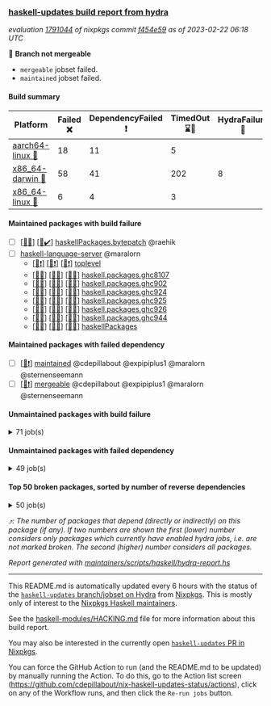 ### [haskell-updates build report from hydra](https://hydra.nixos.org/jobset/nixpkgs/haskell-updates)
*evaluation [1791044](https://hydra.nixos.org/eval/1791044) of nixpkgs commit [f454e59](https://github.com/NixOS/nixpkgs/commits/f454e596de30606a3edd225c2cc5e667f4932d4d) as of 2023-02-22 06:18 UTC*

:red_circle: **Branch not mergeable**
  * `mergeable` jobset failed.
  * `maintained` jobset failed.

#### Build summary

 | Platform | Failed :x: | DependencyFailed :heavy_exclamation_mark: | TimedOut :hourglass::no_entry_sign: | HydraFailure :construction: | Success :heavy_check_mark: | 
 | --- | --- | --- | --- | --- | --- | 
 | [aarch64-linux :iphone:](https://hydra.nixos.org/eval/1791044?filter=.aarch64-linux) | 18 | 11 | 5 |  | 6441 | 
 | [x86_64-darwin :apple:](https://hydra.nixos.org/eval/1791044?filter=.x86_64-darwin) | 58 | 41 | 202 | 8 | 6112 | 
 | [x86_64-linux :penguin:](https://hydra.nixos.org/eval/1791044?filter=.x86_64-linux) | 6 | 4 | 3 |  | 6500 | 
#### Maintained packages with build failure
- [ ] [[:apple::x:]](https://hydra.nixos.org/build/209954454) [[:penguin::heavy_check_mark:]](https://hydra.nixos.org/build/209952263) [haskellPackages.bytepatch](https://hydra.nixos.org/eval/1791044?filter=haskellPackages.bytepatch) @raehik
- [ ] [haskell-language-server](https://hydra.nixos.org/eval/1791044?filter=haskell-language-server) @maralorn
  - [[:iphone::heavy_exclamation_mark:]](https://hydra.nixos.org/build/209951145) [[:apple::heavy_exclamation_mark:]](https://hydra.nixos.org/build/209955593) [[:penguin::heavy_exclamation_mark:]](https://hydra.nixos.org/build/209952945) [toplevel](https://hydra.nixos.org/eval/1791044?filter=haskell-language-server)
  - [[:iphone::x:]](https://hydra.nixos.org/build/209952603) [[:apple::x:]](https://hydra.nixos.org/build/209956152) [[:penguin::x:]](https://hydra.nixos.org/build/209954206) [haskell.packages.ghc8107](https://hydra.nixos.org/eval/1791044?filter=haskell.packages.ghc8107.haskell-language-server)
  - [[:iphone::x:]](https://hydra.nixos.org/build/209953105) [[:apple::x:]](https://hydra.nixos.org/build/209951479) [[:penguin::x:]](https://hydra.nixos.org/build/209955437) [haskell.packages.ghc902](https://hydra.nixos.org/eval/1791044?filter=haskell.packages.ghc902.haskell-language-server)
  - [[:iphone::x:]](https://hydra.nixos.org/build/209953048) [[:apple::x:]](https://hydra.nixos.org/build/209954298) [[:penguin::x:]](https://hydra.nixos.org/build/209954137) [haskell.packages.ghc924](https://hydra.nixos.org/eval/1791044?filter=haskell.packages.ghc924.haskell-language-server)
  - [[:iphone::x:]](https://hydra.nixos.org/build/209954243) [[:apple::x:]](https://hydra.nixos.org/build/209955189) [[:penguin::x:]](https://hydra.nixos.org/build/209954491) [haskell.packages.ghc925](https://hydra.nixos.org/eval/1791044?filter=haskell.packages.ghc925.haskell-language-server)
  - [[:iphone::x:]](https://hydra.nixos.org/build/209953602) [[:apple::x:]](https://hydra.nixos.org/build/209954858) [[:penguin::x:]](https://hydra.nixos.org/build/209951540) [haskell.packages.ghc926](https://hydra.nixos.org/eval/1791044?filter=haskell.packages.ghc926.haskell-language-server)
  - [[:iphone::x:]](https://hydra.nixos.org/build/209956106) [[:apple::x:]](https://hydra.nixos.org/build/209953268) [[:penguin::x:]](https://hydra.nixos.org/build/209956259) [haskell.packages.ghc944](https://hydra.nixos.org/eval/1791044?filter=haskell.packages.ghc944.haskell-language-server)
  - [[:iphone::x:]](https://hydra.nixos.org/build/209951643) [[:apple::x:]](https://hydra.nixos.org/build/209950937) [[:penguin::x:]](https://hydra.nixos.org/build/209951330) [haskellPackages](https://hydra.nixos.org/eval/1791044?filter=haskellPackages.haskell-language-server)
#### Maintained packages with failed dependency
- [ ] [[:penguin::heavy_exclamation_mark:]](https://hydra.nixos.org/build/210069386) [maintained](https://hydra.nixos.org/eval/1791044?filter=maintained) @cdepillabout @expipiplus1 @maralorn @sternenseemann
- [ ] [[:penguin::heavy_exclamation_mark:]](https://hydra.nixos.org/build/210123546) [mergeable](https://hydra.nixos.org/eval/1791044?filter=mergeable) @cdepillabout @expipiplus1 @maralorn @sternenseemann
#### Unmaintained packages with build failure
<details><summary>71 job(s) </summary>

- [ ] [[:iphone::x:]](https://hydra.nixos.org/build/209046846) [[:apple::hourglass::no_entry_sign:]](https://hydra.nixos.org/build/209041478) [[:penguin::heavy_check_mark:]](https://hydra.nixos.org/build/209044185) [haskellPackages.quic](https://hydra.nixos.org/eval/1791044?filter=haskellPackages.quic)  :arrow_heading_up: 2 | 2
- [ ] [[:iphone::x:]](https://hydra.nixos.org/build/209359120) [[:apple::heavy_check_mark:]](https://hydra.nixos.org/build/209358625) [[:penguin::heavy_check_mark:]](https://hydra.nixos.org/build/209363657) [haskellPackages.Crypto](https://hydra.nixos.org/eval/1791044?filter=haskellPackages.Crypto)  :arrow_heading_up: 1 | 22
- [ ] [[:iphone::heavy_check_mark:]](https://hydra.nixos.org/build/209951693) [[:apple::x:]](https://hydra.nixos.org/build/209950966) [[:penguin::heavy_check_mark:]](https://hydra.nixos.org/build/209954744) [haskellPackages.thyme](https://hydra.nixos.org/eval/1791044?filter=haskellPackages.thyme)  :arrow_heading_up: 1 | 15
- [ ] [[:iphone::x:]](https://hydra.nixos.org/build/209952679) [[:apple::heavy_check_mark:]](https://hydra.nixos.org/build/209950687) [[:penguin::heavy_check_mark:]](https://hydra.nixos.org/build/209955960) [haskellPackages.hw-simd](https://hydra.nixos.org/eval/1791044?filter=haskellPackages.hw-simd)  :arrow_heading_up: 1 | 8
- [ ] [[:iphone::heavy_check_mark:]](https://hydra.nixos.org/build/210123548) [[:apple::x:]](https://hydra.nixos.org/build/210123554) [[:penguin::heavy_check_mark:]](https://hydra.nixos.org/build/210123551) [haskellPackages.inline-r](https://hydra.nixos.org/eval/1791044?filter=haskellPackages.inline-r)  :arrow_heading_up: 1 | 4
- [ ] [[:iphone::heavy_check_mark:]](https://hydra.nixos.org/build/209363891) [[:apple::x:]](https://hydra.nixos.org/build/209365573) [[:penguin::x:]](https://hydra.nixos.org/build/209356952) [haskellPackages.type-natural](https://hydra.nixos.org/eval/1791044?filter=haskellPackages.type-natural)  :arrow_heading_up: 1 | 4
- [ ] [[:iphone::x:]](https://hydra.nixos.org/build/209030274) [[:apple::heavy_check_mark:]](https://hydra.nixos.org/build/209046863) [[:penguin::heavy_check_mark:]](https://hydra.nixos.org/build/209042297) [haskellPackages.long-double](https://hydra.nixos.org/eval/1791044?filter=haskellPackages.long-double)  :arrow_heading_up: 1 | 2
- [ ] [[:iphone::heavy_check_mark:]](https://hydra.nixos.org/build/209955323) [[:apple::x:]](https://hydra.nixos.org/build/209951739) [[:penguin::heavy_check_mark:]](https://hydra.nixos.org/build/209954687) [haskellPackages.posix-socket](https://hydra.nixos.org/eval/1791044?filter=haskellPackages.posix-socket)  :arrow_heading_up: 1 | 2
- [ ] [[:iphone::heavy_check_mark:]](https://hydra.nixos.org/build/209952733) [[:apple::x:]](https://hydra.nixos.org/build/209952720) [[:penguin::heavy_check_mark:]](https://hydra.nixos.org/build/209954257) [haskellPackages.gi-gdkx11](https://hydra.nixos.org/eval/1791044?filter=haskellPackages.gi-gdkx11)  :arrow_heading_up: 1 | 1
- [ ] [[:iphone::x:]](https://hydra.nixos.org/build/209361817) [[:apple::heavy_check_mark:]](https://hydra.nixos.org/build/209361181) [[:penguin::heavy_check_mark:]](https://hydra.nixos.org/build/209357504) [haskellPackages.mighty-metropolis](https://hydra.nixos.org/eval/1791044?filter=haskellPackages.mighty-metropolis)  :arrow_heading_up: 1 | 1
- [ ] [[:iphone::x:]](https://hydra.nixos.org/build/209365365) [[:apple::heavy_check_mark:]](https://hydra.nixos.org/build/209360455) [[:penguin::heavy_check_mark:]](https://hydra.nixos.org/build/209361668) [haskellPackages.nlopt-haskell](https://hydra.nixos.org/eval/1791044?filter=haskellPackages.nlopt-haskell)  :arrow_heading_up: 1 | 1
- [ ] [[:iphone::heavy_check_mark:]](https://hydra.nixos.org/build/209032682) [[:apple::x:]](https://hydra.nixos.org/build/209030396) [[:penguin::heavy_check_mark:]](https://hydra.nixos.org/build/209038242) [haskellPackages.openal-ffi](https://hydra.nixos.org/eval/1791044?filter=haskellPackages.openal-ffi)  :arrow_heading_up: 1 | 1
- [ ] [[:iphone::x:]](https://hydra.nixos.org/build/209360413) [[:apple::x:]](https://hydra.nixos.org/build/209365700) [[:penguin::heavy_check_mark:]](https://hydra.nixos.org/build/209365479) [haskellPackages.swisstable](https://hydra.nixos.org/eval/1791044?filter=haskellPackages.swisstable)  :arrow_heading_up: 1 | 1
- [ ] [[:iphone::x:]](https://hydra.nixos.org/build/209951883) [[:apple::x:]](https://hydra.nixos.org/build/209951257) [[:penguin::x:]](https://hydra.nixos.org/build/209954193) [haskellPackages.exon](https://hydra.nixos.org/eval/1791044?filter=haskellPackages.exon)  :arrow_heading_up: 0 | 13
- [ ] [[:iphone::x:]](https://hydra.nixos.org/build/209028488) [[:apple::heavy_check_mark:]](https://hydra.nixos.org/build/209042332) [[:penguin::heavy_check_mark:]](https://hydra.nixos.org/build/209045209) [haskellPackages.freetype2](https://hydra.nixos.org/eval/1791044?filter=haskellPackages.freetype2)  :arrow_heading_up: 0 | 9
- [ ] [[:iphone::heavy_check_mark:]](https://hydra.nixos.org/build/209358988) [[:apple::x:]](https://hydra.nixos.org/build/209364075) [[:penguin::heavy_check_mark:]](https://hydra.nixos.org/build/209359189) [haskellPackages.pipes-zlib](https://hydra.nixos.org/eval/1791044?filter=haskellPackages.pipes-zlib)  :arrow_heading_up: 0 | 5
- [ ] [[:iphone::x:]](https://hydra.nixos.org/build/209038946) [[:apple::heavy_check_mark:]](https://hydra.nixos.org/build/209045110) [[:penguin::heavy_check_mark:]](https://hydra.nixos.org/build/209044767) [haskellPackages.picosat](https://hydra.nixos.org/eval/1791044?filter=haskellPackages.picosat)  :arrow_heading_up: 0 | 3
- [ ] [[:iphone::heavy_check_mark:]](https://hydra.nixos.org/build/209951750) [[:apple::x:]](https://hydra.nixos.org/build/209954278) [[:penguin::x:]](https://hydra.nixos.org/build/209953544) [haskellPackages.json-rpc](https://hydra.nixos.org/eval/1791044?filter=haskellPackages.json-rpc)  :arrow_heading_up: 0 | 2
- [ ] [[:iphone::heavy_check_mark:]](https://hydra.nixos.org/build/209954276) [[:apple::x:]](https://hydra.nixos.org/build/209954959) [[:penguin::heavy_check_mark:]](https://hydra.nixos.org/build/209954330) [haskellPackages.h-raylib](https://hydra.nixos.org/eval/1791044?filter=haskellPackages.h-raylib)  :arrow_heading_up: 0 | 1
- [ ] [[:iphone::heavy_check_mark:]](https://hydra.nixos.org/build/209039781) [[:apple::x:]](https://hydra.nixos.org/build/209034105) [[:penguin::heavy_check_mark:]](https://hydra.nixos.org/build/209032999) [haskellPackages.hamid](https://hydra.nixos.org/eval/1791044?filter=haskellPackages.hamid)  :arrow_heading_up: 0 | 1
- [ ] [[:iphone::heavy_check_mark:]](https://hydra.nixos.org/build/209365688) [[:apple::x:]](https://hydra.nixos.org/build/209361430) [[:penguin::heavy_check_mark:]](https://hydra.nixos.org/build/209364325) [haskellPackages.hmatrix-morpheus](https://hydra.nixos.org/eval/1791044?filter=haskellPackages.hmatrix-morpheus)  :arrow_heading_up: 0 | 1
- [ ] [[:iphone::heavy_check_mark:]](https://hydra.nixos.org/build/209032040) [[:apple::x:]](https://hydra.nixos.org/build/209046460) [[:penguin::heavy_check_mark:]](https://hydra.nixos.org/build/209044834) [haskellPackages.huckleberry](https://hydra.nixos.org/eval/1791044?filter=haskellPackages.huckleberry)  :arrow_heading_up: 0 | 1
- [ ] [[:iphone::heavy_check_mark:]](https://hydra.nixos.org/build/209041265) [[:apple::x:]](https://hydra.nixos.org/build/209041884) [[:penguin::heavy_check_mark:]](https://hydra.nixos.org/build/209033734) [haskellPackages.select](https://hydra.nixos.org/eval/1791044?filter=haskellPackages.select)  :arrow_heading_up: 0 | 1
- [ ] [[:iphone::heavy_check_mark:]](https://hydra.nixos.org/build/209357611) [[:apple::x:]](https://hydra.nixos.org/build/209362341) [[:penguin::heavy_check_mark:]](https://hydra.nixos.org/build/209361543) [haskellPackages.simple-vec3](https://hydra.nixos.org/eval/1791044?filter=haskellPackages.simple-vec3)  :arrow_heading_up: 0 | 1
- [ ] [[:iphone::heavy_check_mark:]](https://hydra.nixos.org/build/209027522) [[:apple::x:]](https://hydra.nixos.org/build/209037369) [[:penguin::heavy_check_mark:]](https://hydra.nixos.org/build/209030513) [haskellPackages.sysinfo](https://hydra.nixos.org/eval/1791044?filter=haskellPackages.sysinfo)  :arrow_heading_up: 0 | 1
- [ ] [[:iphone::heavy_check_mark:]](https://hydra.nixos.org/build/209361094) [[:apple::x:]](https://hydra.nixos.org/build/209356895) [[:penguin::heavy_check_mark:]](https://hydra.nixos.org/build/209363027) [haskellPackages.FractalArt](https://hydra.nixos.org/eval/1791044?filter=haskellPackages.FractalArt) 
- [ ] [[:iphone::x:]](https://hydra.nixos.org/build/209043561) [[:apple::heavy_check_mark:]](https://hydra.nixos.org/build/209033872) [[:penguin::heavy_check_mark:]](https://hydra.nixos.org/build/209030802) [haskellPackages.HsASA](https://hydra.nixos.org/eval/1791044?filter=haskellPackages.HsASA) 
- [ ] [[:iphone::heavy_check_mark:]](https://hydra.nixos.org/build/209041993) [[:apple::x:]](https://hydra.nixos.org/build/209036878) [[:penguin::heavy_check_mark:]](https://hydra.nixos.org/build/209034497) [haskellPackages.al](https://hydra.nixos.org/eval/1791044?filter=haskellPackages.al) 
- [ ] [[:iphone::heavy_check_mark:]](https://hydra.nixos.org/build/209040210) [[:apple::x:]](https://hydra.nixos.org/build/209029029) [[:penguin::heavy_check_mark:]](https://hydra.nixos.org/build/209041755) [haskellPackages.env-extra](https://hydra.nixos.org/eval/1791044?filter=haskellPackages.env-extra) 
- [ ] [[:iphone::heavy_check_mark:]](https://hydra.nixos.org/build/209359608) [[:apple::x:]](https://hydra.nixos.org/build/209358395) [[:penguin::heavy_check_mark:]](https://hydra.nixos.org/build/209362123) [haskellPackages.epub-tools](https://hydra.nixos.org/eval/1791044?filter=haskellPackages.epub-tools) 
- [ ] [[:iphone::heavy_check_mark:]](https://hydra.nixos.org/build/209039125) [[:apple::x:]](https://hydra.nixos.org/build/209035742) [[:penguin::heavy_check_mark:]](https://hydra.nixos.org/build/209043684) [haskellPackages.float128](https://hydra.nixos.org/eval/1791044?filter=haskellPackages.float128) 
- [ ] [[:iphone::heavy_check_mark:]](https://hydra.nixos.org/build/209041192) [[:apple::x:]](https://hydra.nixos.org/build/209035354) [[:penguin::heavy_check_mark:]](https://hydra.nixos.org/build/209035065) [haskellPackages.fudgets](https://hydra.nixos.org/eval/1791044?filter=haskellPackages.fudgets) 
- [ ] [[:iphone::heavy_check_mark:]](https://hydra.nixos.org/build/209955933) [[:apple::x:]](https://hydra.nixos.org/build/209956273) [[:penguin::heavy_check_mark:]](https://hydra.nixos.org/build/209953684) [haskellPackages.gerrit](https://hydra.nixos.org/eval/1791044?filter=haskellPackages.gerrit) 
- [ ] [[:apple::x:]](https://hydra.nixos.org/build/209951044) [haskellPackages.gi-gtkosxapplication](https://hydra.nixos.org/eval/1791044?filter=haskellPackages.gi-gtkosxapplication) 
- [ ] [[:apple::x:]](https://hydra.nixos.org/build/209359436) [haskellPackages.gtk-mac-integration](https://hydra.nixos.org/eval/1791044?filter=haskellPackages.gtk-mac-integration) 
- [ ] [[:iphone::heavy_check_mark:]](https://hydra.nixos.org/build/209360800) [[:apple::x:]](https://hydra.nixos.org/build/209358885) [[:penguin::heavy_check_mark:]](https://hydra.nixos.org/build/209365569) [haskellPackages.gtk-traymanager](https://hydra.nixos.org/eval/1791044?filter=haskellPackages.gtk-traymanager) 
- [ ] [[:apple::x:]](https://hydra.nixos.org/build/209358837) [haskellPackages.gtk3-mac-integration](https://hydra.nixos.org/eval/1791044?filter=haskellPackages.gtk3-mac-integration) 
- [ ] [[:iphone::heavy_check_mark:]](https://hydra.nixos.org/build/209366024) [[:apple::x:]](https://hydra.nixos.org/build/209363206) [[:penguin::heavy_check_mark:]](https://hydra.nixos.org/build/209364262) [haskellPackages.highlight](https://hydra.nixos.org/eval/1791044?filter=haskellPackages.highlight) 
- [ ] [[:iphone::heavy_check_mark:]](https://hydra.nixos.org/build/209955843) [[:apple::x:]](https://hydra.nixos.org/build/209954473) [[:penguin::heavy_check_mark:]](https://hydra.nixos.org/build/209952432) [haskellPackages.hinotify-conduit](https://hydra.nixos.org/eval/1791044?filter=haskellPackages.hinotify-conduit) 
- [ ] [[:iphone::heavy_check_mark:]](https://hydra.nixos.org/build/209033371) [[:apple::x:]](https://hydra.nixos.org/build/209040201) [[:penguin::heavy_check_mark:]](https://hydra.nixos.org/build/209028682) [haskellPackages.hsshellscript](https://hydra.nixos.org/eval/1791044?filter=haskellPackages.hsshellscript) 
- [ ] [[:iphone::heavy_check_mark:]](https://hydra.nixos.org/build/209028049) [[:apple::x:]](https://hydra.nixos.org/build/209037503) [[:penguin::heavy_check_mark:]](https://hydra.nixos.org/build/209033339) [haskellPackages.hssourceinfo](https://hydra.nixos.org/eval/1791044?filter=haskellPackages.hssourceinfo) 
- [ ] [[:iphone::heavy_check_mark:]](https://hydra.nixos.org/build/209028726) [[:apple::x:]](https://hydra.nixos.org/build/209036581) [[:penguin::heavy_check_mark:]](https://hydra.nixos.org/build/209032595) [haskellPackages.hunspell-hs](https://hydra.nixos.org/eval/1791044?filter=haskellPackages.hunspell-hs) 
- [ ] [[:apple::x:]](https://hydra.nixos.org/build/209363816) [[:penguin::heavy_check_mark:]](https://hydra.nixos.org/build/209359344) [haskellPackages.inline-asm](https://hydra.nixos.org/eval/1791044?filter=haskellPackages.inline-asm) 
- [ ] [[:iphone::heavy_check_mark:]](https://hydra.nixos.org/build/209043120) [[:apple::x:]](https://hydra.nixos.org/build/209037299) [[:penguin::heavy_check_mark:]](https://hydra.nixos.org/build/209040383) [haskellPackages.interprocess](https://hydra.nixos.org/eval/1791044?filter=haskellPackages.interprocess) 
- [ ] [[:iphone::heavy_check_mark:]](https://hydra.nixos.org/build/209364441) [[:apple::x:]](https://hydra.nixos.org/build/209361167) [[:penguin::heavy_check_mark:]](https://hydra.nixos.org/build/209365587) [haskellPackages.intricacy](https://hydra.nixos.org/eval/1791044?filter=haskellPackages.intricacy) 
- [ ] [[:iphone::heavy_check_mark:]](https://hydra.nixos.org/build/209043196) [[:apple::x:]](https://hydra.nixos.org/build/209037848) [[:penguin::heavy_check_mark:]](https://hydra.nixos.org/build/209047112) [haskellPackages.ipcvar](https://hydra.nixos.org/eval/1791044?filter=haskellPackages.ipcvar) 
- [ ] [[:apple::x:]](https://hydra.nixos.org/build/209043496) [haskellPackages.kqueue](https://hydra.nixos.org/eval/1791044?filter=haskellPackages.kqueue) 
- [ ] [[:iphone::heavy_check_mark:]](https://hydra.nixos.org/build/209034923) [[:apple::x:]](https://hydra.nixos.org/build/209028600) [[:penguin::heavy_check_mark:]](https://hydra.nixos.org/build/209029340) [haskellPackages.linux-framebuffer](https://hydra.nixos.org/eval/1791044?filter=haskellPackages.linux-framebuffer) 
- [ ] [[:iphone::heavy_check_mark:]](https://hydra.nixos.org/build/209954867) [[:apple::heavy_check_mark:]](https://hydra.nixos.org/build/209954223) [[:penguin::x:]](https://hydra.nixos.org/build/209953415) [haskellPackages.ltext](https://hydra.nixos.org/eval/1791044?filter=haskellPackages.ltext) 
- [ ] [[:iphone::heavy_check_mark:]](https://hydra.nixos.org/build/209953078) [[:apple::x:]](https://hydra.nixos.org/build/209953163) [[:penguin::heavy_check_mark:]](https://hydra.nixos.org/build/209955370) [haskellPackages.mediawiki2latex](https://hydra.nixos.org/eval/1791044?filter=haskellPackages.mediawiki2latex) 
- [ ] [[:iphone::heavy_check_mark:]](https://hydra.nixos.org/build/209032281) [[:apple::x:]](https://hydra.nixos.org/build/209035640) [[:penguin::heavy_check_mark:]](https://hydra.nixos.org/build/209046301) [haskellPackages.memfd](https://hydra.nixos.org/eval/1791044?filter=haskellPackages.memfd) 
- [ ] [[:iphone::heavy_check_mark:]](https://hydra.nixos.org/build/209952642) [[:apple::x:]](https://hydra.nixos.org/build/209950611) [[:penguin::heavy_check_mark:]](https://hydra.nixos.org/build/209951323) [haskellPackages.persistent-pagination](https://hydra.nixos.org/eval/1791044?filter=haskellPackages.persistent-pagination) 
- [ ] [[:iphone::heavy_check_mark:]](https://hydra.nixos.org/build/209356982) [[:apple::x:]](https://hydra.nixos.org/build/209360083) [[:penguin::heavy_check_mark:]](https://hydra.nixos.org/build/209359452) [haskellPackages.phatsort](https://hydra.nixos.org/eval/1791044?filter=haskellPackages.phatsort) 
- [ ] [[:iphone::heavy_check_mark:]](https://hydra.nixos.org/build/209952472) [[:apple::x:]](https://hydra.nixos.org/build/209952784) [[:penguin::heavy_check_mark:]](https://hydra.nixos.org/build/209956072) [haskellPackages.ping-wrapper](https://hydra.nixos.org/eval/1791044?filter=haskellPackages.ping-wrapper) 
- [ ] [[:iphone::heavy_check_mark:]](https://hydra.nixos.org/build/209034271) [[:apple::x:]](https://hydra.nixos.org/build/209032285) [[:penguin::heavy_check_mark:]](https://hydra.nixos.org/build/209029256) [haskellPackages.posix-timer](https://hydra.nixos.org/eval/1791044?filter=haskellPackages.posix-timer) 
- [ ] [[:iphone::heavy_check_mark:]](https://hydra.nixos.org/build/209956355) [[:apple::x:]](https://hydra.nixos.org/build/209955212) [[:penguin::heavy_check_mark:]](https://hydra.nixos.org/build/209954562) [haskellPackages.powerqueue-distributed](https://hydra.nixos.org/eval/1791044?filter=haskellPackages.powerqueue-distributed) 
- [ ] [[:iphone::heavy_check_mark:]](https://hydra.nixos.org/build/209031661) [[:apple::x:]](https://hydra.nixos.org/build/209042470) [[:penguin::heavy_check_mark:]](https://hydra.nixos.org/build/209043555) [haskellPackages.procex](https://hydra.nixos.org/eval/1791044?filter=haskellPackages.procex) 
- [ ] [[:iphone::heavy_check_mark:]](https://hydra.nixos.org/build/209046125) [[:apple::x:]](https://hydra.nixos.org/build/209044053) [[:penguin::heavy_check_mark:]](https://hydra.nixos.org/build/209039122) [haskellPackages.pthread](https://hydra.nixos.org/eval/1791044?filter=haskellPackages.pthread) 
- [ ] [[:iphone::x:]](https://hydra.nixos.org/build/209950893) [[:apple::x:]](https://hydra.nixos.org/build/209953338) [[:penguin::x:]](https://hydra.nixos.org/build/209953465) [haskellPackages.quickcheck-lockstep](https://hydra.nixos.org/eval/1791044?filter=haskellPackages.quickcheck-lockstep) 
- [ ] [[:iphone::heavy_check_mark:]](https://hydra.nixos.org/build/209952504) [[:apple::x:]](https://hydra.nixos.org/build/209955385) [[:penguin::heavy_check_mark:]](https://hydra.nixos.org/build/209954901) [haskellPackages.sandwich-webdriver](https://hydra.nixos.org/eval/1791044?filter=haskellPackages.sandwich-webdriver) 
- [ ] [[:iphone::hourglass::no_entry_sign:]](https://hydra.nixos.org/build/209953133) [[:apple::x:]](https://hydra.nixos.org/build/209953444) [[:penguin::hourglass::no_entry_sign:]](https://hydra.nixos.org/build/209952457) [haskellPackages.servant-serialization](https://hydra.nixos.org/eval/1791044?filter=haskellPackages.servant-serialization) 
- [ ] [[:iphone::heavy_check_mark:]](https://hydra.nixos.org/build/209036053) [[:apple::x:]](https://hydra.nixos.org/build/209032373) [[:penguin::heavy_check_mark:]](https://hydra.nixos.org/build/209030175) [haskellPackages.shared-memory](https://hydra.nixos.org/eval/1791044?filter=haskellPackages.shared-memory) 
- [ ] [[:iphone::x:]](https://hydra.nixos.org/build/209953155) [[:apple::heavy_check_mark:]](https://hydra.nixos.org/build/209956309) [[:penguin::hourglass::no_entry_sign:]](https://hydra.nixos.org/build/209951847) [haskellPackages.significant-figures](https://hydra.nixos.org/eval/1791044?filter=haskellPackages.significant-figures) 
- [ ] [[:iphone::heavy_check_mark:]](https://hydra.nixos.org/build/209365452) [[:apple::x:]](https://hydra.nixos.org/build/209358547) [[:penguin::heavy_check_mark:]](https://hydra.nixos.org/build/209361267) [haskellPackages.tailfile-hinotify](https://hydra.nixos.org/eval/1791044?filter=haskellPackages.tailfile-hinotify) 
- [ ] [[:iphone::x:]](https://hydra.nixos.org/build/209038814) [[:penguin::heavy_check_mark:]](https://hydra.nixos.org/build/209041712) [haskellPackages.tasty-papi](https://hydra.nixos.org/eval/1791044?filter=haskellPackages.tasty-papi) 
- [ ] [[:iphone::x:]](https://hydra.nixos.org/build/209955992) [[:apple::heavy_check_mark:]](https://hydra.nixos.org/build/209955150) [[:penguin::heavy_check_mark:]](https://hydra.nixos.org/build/209955839) [haskellPackages.the-snip](https://hydra.nixos.org/eval/1791044?filter=haskellPackages.the-snip) 
- [ ] [[:iphone::x:]](https://hydra.nixos.org/build/209045887) [[:apple::heavy_check_mark:]](https://hydra.nixos.org/build/209040991) [[:penguin::heavy_check_mark:]](https://hydra.nixos.org/build/209032337) [haskellPackages.wiringPi](https://hydra.nixos.org/eval/1791044?filter=haskellPackages.wiringPi) 
- [ ] [[:iphone::x:]](https://hydra.nixos.org/build/209360576) [[:apple::heavy_check_mark:]](https://hydra.nixos.org/build/209360888) [[:penguin::heavy_check_mark:]](https://hydra.nixos.org/build/209361815) [haskellPackages.x86-64bit](https://hydra.nixos.org/eval/1791044?filter=haskellPackages.x86-64bit) 
- [ ] [[:iphone::heavy_check_mark:]](https://hydra.nixos.org/build/209045203) [[:apple::x:]](https://hydra.nixos.org/build/209027988) [[:penguin::heavy_check_mark:]](https://hydra.nixos.org/build/209035257) [haskellPackages.yoga](https://hydra.nixos.org/eval/1791044?filter=haskellPackages.yoga) 
- [ ] [[:iphone::heavy_check_mark:]](https://hydra.nixos.org/build/209042150) [[:apple::x:]](https://hydra.nixos.org/build/209035511) [[:penguin::heavy_check_mark:]](https://hydra.nixos.org/build/209036440) [haskellPackages.zot](https://hydra.nixos.org/eval/1791044?filter=haskellPackages.zot) 
- [ ] [[:iphone::heavy_check_mark:]](https://hydra.nixos.org/build/209039075) [[:apple::x:]](https://hydra.nixos.org/build/209038618) [[:penguin::heavy_check_mark:]](https://hydra.nixos.org/build/209030899) [haskellPackages.zxcvbn-c](https://hydra.nixos.org/eval/1791044?filter=haskellPackages.zxcvbn-c) 
</details>

#### Unmaintained packages with failed dependency
<details><summary>49 job(s) </summary>

- [ ] [[:iphone::heavy_check_mark:]](https://hydra.nixos.org/build/209955499) [[:apple::heavy_exclamation_mark:]](https://hydra.nixos.org/build/209953858) [[:penguin::heavy_check_mark:]](https://hydra.nixos.org/build/209954638) [haskellPackages.criterion](https://hydra.nixos.org/eval/1791044?filter=haskellPackages.criterion)  :arrow_heading_up: 11 | 63
- [ ] [[:iphone::heavy_check_mark:]](https://hydra.nixos.org/build/209954584) [[:apple::heavy_exclamation_mark:]](https://hydra.nixos.org/build/209950930) [[:penguin::heavy_check_mark:]](https://hydra.nixos.org/build/209953250) [haskellPackages.HasBigDecimal](https://hydra.nixos.org/eval/1791044?filter=haskellPackages.HasBigDecimal)  :arrow_heading_up: 4 | 12
- [ ] [[:iphone::heavy_check_mark:]](https://hydra.nixos.org/build/209950805) [[:apple::heavy_exclamation_mark:]](https://hydra.nixos.org/build/209951893) [[:penguin::heavy_check_mark:]](https://hydra.nixos.org/build/209953227) [haskellPackages.data-sketches](https://hydra.nixos.org/eval/1791044?filter=haskellPackages.data-sketches)  :arrow_heading_up: 3 | 9
- [ ] [[:iphone::heavy_check_mark:]](https://hydra.nixos.org/build/209951410) [[:apple::heavy_exclamation_mark:]](https://hydra.nixos.org/build/209951456) [[:penguin::heavy_check_mark:]](https://hydra.nixos.org/build/209953092) [haskellPackages.avro](https://hydra.nixos.org/eval/1791044?filter=haskellPackages.avro)  :arrow_heading_up: 2 | 10
- [ ] [[:iphone::heavy_check_mark:]](https://hydra.nixos.org/build/209951748) [[:apple::heavy_exclamation_mark:]](https://hydra.nixos.org/build/209955909) [[:penguin::heavy_check_mark:]](https://hydra.nixos.org/build/209954069) [haskellPackages.prometheus-client](https://hydra.nixos.org/eval/1791044?filter=haskellPackages.prometheus-client)  :arrow_heading_up: 2 | 8
- [ ] [[:iphone::heavy_check_mark:]](https://hydra.nixos.org/build/209955668) [[:apple::heavy_exclamation_mark:]](https://hydra.nixos.org/build/209953109) [[:penguin::heavy_check_mark:]](https://hydra.nixos.org/build/209950808) [haskellPackages.buffer-builder](https://hydra.nixos.org/eval/1791044?filter=haskellPackages.buffer-builder)  :arrow_heading_up: 1 | 6
- [ ] [[:iphone::heavy_check_mark:]](https://hydra.nixos.org/build/209952858) [[:apple::heavy_exclamation_mark:]](https://hydra.nixos.org/build/209954288) [[:penguin::heavy_check_mark:]](https://hydra.nixos.org/build/209955398) [haskellPackages.statistics-linreg](https://hydra.nixos.org/eval/1791044?filter=haskellPackages.statistics-linreg)  :arrow_heading_up: 1 | 2
- [ ] [[:iphone::heavy_check_mark:]](https://hydra.nixos.org/build/209952904) [[:apple::heavy_exclamation_mark:]](https://hydra.nixos.org/build/209953384) [[:penguin::heavy_check_mark:]](https://hydra.nixos.org/build/209955651) [haskellPackages.async-refresh](https://hydra.nixos.org/eval/1791044?filter=haskellPackages.async-refresh)  :arrow_heading_up: 1 | 1
- [ ] [futhark](https://hydra.nixos.org/eval/1791044?filter=futhark)  :arrow_heading_up: 1 | 1
  - [[:iphone::heavy_check_mark:]](https://hydra.nixos.org/build/209951605) [[:apple::heavy_check_mark:]](https://hydra.nixos.org/build/209954907) [[:penguin::heavy_check_mark:]](https://hydra.nixos.org/build/209956098) [toplevel](https://hydra.nixos.org/eval/1791044?filter=futhark)
  - [[:iphone::heavy_check_mark:]](https://hydra.nixos.org/build/209953640) [[:apple::heavy_exclamation_mark:]](https://hydra.nixos.org/build/209954433) [[:penguin::heavy_check_mark:]](https://hydra.nixos.org/build/209951914) [haskellPackages](https://hydra.nixos.org/eval/1791044?filter=haskellPackages.futhark)
- [ ] [[:iphone::heavy_exclamation_mark:]](https://hydra.nixos.org/build/209954663) [[:apple::heavy_exclamation_mark:]](https://hydra.nixos.org/build/209953838) [[:penguin::heavy_check_mark:]](https://hydra.nixos.org/build/209956189) [haskellPackages.http3](https://hydra.nixos.org/eval/1791044?filter=haskellPackages.http3)  :arrow_heading_up: 1 | 1
- [ ] [[:iphone::heavy_check_mark:]](https://hydra.nixos.org/build/209953994) [[:apple::heavy_exclamation_mark:]](https://hydra.nixos.org/build/209951139) [[:penguin::heavy_check_mark:]](https://hydra.nixos.org/build/209952792) [haskellPackages.shapes-math](https://hydra.nixos.org/eval/1791044?filter=haskellPackages.shapes-math)  :arrow_heading_up: 1 | 1
- [ ] [[:iphone::heavy_check_mark:]](https://hydra.nixos.org/build/209950803) [[:apple::heavy_exclamation_mark:]](https://hydra.nixos.org/build/209953147) [[:penguin::heavy_check_mark:]](https://hydra.nixos.org/build/209952659) [haskellPackages.discrimination](https://hydra.nixos.org/eval/1791044?filter=haskellPackages.discrimination)  :arrow_heading_up: 0 | 9
- [ ] [[:iphone::heavy_check_mark:]](https://hydra.nixos.org/build/209951092) [[:apple::heavy_exclamation_mark:]](https://hydra.nixos.org/build/209952938) [[:penguin::heavy_check_mark:]](https://hydra.nixos.org/build/209953851) [haskellPackages.language-avro](https://hydra.nixos.org/eval/1791044?filter=haskellPackages.language-avro)  :arrow_heading_up: 0 | 5
- [ ] [[:iphone::heavy_check_mark:]](https://hydra.nixos.org/build/209956175) [[:apple::heavy_exclamation_mark:]](https://hydra.nixos.org/build/209954909) [[:penguin::heavy_check_mark:]](https://hydra.nixos.org/build/209955365) [haskellPackages.prometheus-metrics-ghc](https://hydra.nixos.org/eval/1791044?filter=haskellPackages.prometheus-metrics-ghc)  :arrow_heading_up: 0 | 4
- [ ] [[:iphone::heavy_exclamation_mark:]](https://hydra.nixos.org/build/209955569) [[:apple::heavy_check_mark:]](https://hydra.nixos.org/build/209954673) [[:penguin::heavy_check_mark:]](https://hydra.nixos.org/build/209954914) [haskellPackages.hw-dsv](https://hydra.nixos.org/eval/1791044?filter=haskellPackages.hw-dsv)  :arrow_heading_up: 0 | 3
- [ ] [[:iphone::heavy_check_mark:]](https://hydra.nixos.org/build/209951263) [[:apple::heavy_exclamation_mark:]](https://hydra.nixos.org/build/209951887) [[:penguin::heavy_check_mark:]](https://hydra.nixos.org/build/209954117) [haskellPackages.wai-middleware-prometheus](https://hydra.nixos.org/eval/1791044?filter=haskellPackages.wai-middleware-prometheus)  :arrow_heading_up: 0 | 3
- [ ] [[:iphone::heavy_check_mark:]](https://hydra.nixos.org/build/209950640) [[:apple::heavy_exclamation_mark:]](https://hydra.nixos.org/build/209954785) [[:penguin::heavy_check_mark:]](https://hydra.nixos.org/build/209951064) [haskellPackages.cl3](https://hydra.nixos.org/eval/1791044?filter=haskellPackages.cl3)  :arrow_heading_up: 0 | 2
- [ ] [[:iphone::heavy_check_mark:]](https://hydra.nixos.org/build/209951298) [[:apple::heavy_exclamation_mark:]](https://hydra.nixos.org/build/209953290) [[:penguin::heavy_exclamation_mark:]](https://hydra.nixos.org/build/209953646) [haskellPackages.sized](https://hydra.nixos.org/eval/1791044?filter=haskellPackages.sized)  :arrow_heading_up: 0 | 2
- [ ] [[:iphone::heavy_check_mark:]](https://hydra.nixos.org/build/209954208) [[:apple::heavy_exclamation_mark:]](https://hydra.nixos.org/build/209951797) [[:penguin::heavy_check_mark:]](https://hydra.nixos.org/build/209953486) [haskellPackages.eventlog2html](https://hydra.nixos.org/eval/1791044?filter=haskellPackages.eventlog2html)  :arrow_heading_up: 0 | 1
- [ ] [[:iphone::heavy_exclamation_mark:]](https://hydra.nixos.org/build/209363754) [[:apple::heavy_check_mark:]](https://hydra.nixos.org/build/209357155) [[:penguin::heavy_check_mark:]](https://hydra.nixos.org/build/209361949) [haskellPackages.hS3](https://hydra.nixos.org/eval/1791044?filter=haskellPackages.hS3)  :arrow_heading_up: 0 | 1
- [ ] [[:iphone::heavy_check_mark:]](https://hydra.nixos.org/build/209954122) [[:apple::heavy_exclamation_mark:]](https://hydra.nixos.org/build/209956104) [[:penguin::heavy_check_mark:]](https://hydra.nixos.org/build/209956020) [haskellPackages.network-dns](https://hydra.nixos.org/eval/1791044?filter=haskellPackages.network-dns)  :arrow_heading_up: 0 | 1
- [ ] [[:iphone::heavy_check_mark:]](https://hydra.nixos.org/build/210123555) [[:apple::heavy_exclamation_mark:]](https://hydra.nixos.org/build/210123544) [[:penguin::heavy_check_mark:]](https://hydra.nixos.org/build/210123552) [haskellPackages.H](https://hydra.nixos.org/eval/1791044?filter=haskellPackages.H) 
- [ ] [[:iphone::heavy_check_mark:]](https://hydra.nixos.org/build/209953400) [[:apple::heavy_exclamation_mark:]](https://hydra.nixos.org/build/209951569) [[:penguin::heavy_check_mark:]](https://hydra.nixos.org/build/209951376) [haskellPackages.async-refresh-tokens](https://hydra.nixos.org/eval/1791044?filter=haskellPackages.async-refresh-tokens) 
- [ ] [[:iphone::heavy_check_mark:]](https://hydra.nixos.org/build/209956053) [[:apple::heavy_exclamation_mark:]](https://hydra.nixos.org/build/209954784) [[:penguin::heavy_check_mark:]](https://hydra.nixos.org/build/209950801) [haskellPackages.bench-show](https://hydra.nixos.org/eval/1791044?filter=haskellPackages.bench-show) 
- [ ] [[:iphone::heavy_exclamation_mark:]](https://hydra.nixos.org/build/209363579) [[:apple::heavy_check_mark:]](https://hydra.nixos.org/build/209357385) [[:penguin::heavy_check_mark:]](https://hydra.nixos.org/build/209362326) [haskellPackages.declarative](https://hydra.nixos.org/eval/1791044?filter=haskellPackages.declarative) 
- [ ] [[:iphone::heavy_check_mark:]](https://hydra.nixos.org/build/209953282) [[:apple::heavy_exclamation_mark:]](https://hydra.nixos.org/build/209952997) [[:penguin::heavy_check_mark:]](https://hydra.nixos.org/build/209954088) [haskellPackages.fastparser](https://hydra.nixos.org/eval/1791044?filter=haskellPackages.fastparser) 
- [ ] [[:iphone::heavy_exclamation_mark:]](https://hydra.nixos.org/build/209363078) [[:apple::heavy_check_mark:]](https://hydra.nixos.org/build/209365984) [[:penguin::heavy_check_mark:]](https://hydra.nixos.org/build/209358414) [haskellPackages.fishfood](https://hydra.nixos.org/eval/1791044?filter=haskellPackages.fishfood) 
- [ ] [[:iphone::heavy_check_mark:]](https://hydra.nixos.org/build/209953774) [[:apple::heavy_exclamation_mark:]](https://hydra.nixos.org/build/209953211) [[:penguin::heavy_check_mark:]](https://hydra.nixos.org/build/209953831) [haskellPackages.genvalidity-criterion](https://hydra.nixos.org/eval/1791044?filter=haskellPackages.genvalidity-criterion) 
- [ ] [[:iphone::heavy_check_mark:]](https://hydra.nixos.org/build/209952934) [[:apple::heavy_exclamation_mark:]](https://hydra.nixos.org/build/209950984) [[:penguin::heavy_check_mark:]](https://hydra.nixos.org/build/209955966) [haskellPackages.godot-megaparsec](https://hydra.nixos.org/eval/1791044?filter=haskellPackages.godot-megaparsec) 
- [ ] [[:iphone::heavy_check_mark:]](https://hydra.nixos.org/build/209955608) [[:apple::heavy_exclamation_mark:]](https://hydra.nixos.org/build/209951940) [[:penguin::heavy_check_mark:]](https://hydra.nixos.org/build/209952177) [haskellPackages.hashtable-benchmark](https://hydra.nixos.org/eval/1791044?filter=haskellPackages.hashtable-benchmark) 
- [ ] [[:iphone::heavy_exclamation_mark:]](https://hydra.nixos.org/build/209358383) [[:apple::heavy_check_mark:]](https://hydra.nixos.org/build/209364027) [[:penguin::heavy_check_mark:]](https://hydra.nixos.org/build/209363031) [haskellPackages.hmatrix-nlopt](https://hydra.nixos.org/eval/1791044?filter=haskellPackages.hmatrix-nlopt) 
- [ ] [[:iphone::heavy_exclamation_mark:]](https://hydra.nixos.org/build/209360765) [[:apple::heavy_exclamation_mark:]](https://hydra.nixos.org/build/209365016) [[:penguin::heavy_check_mark:]](https://hydra.nixos.org/build/209366189) [haskellPackages.hs-swisstable-hashtables-class](https://hydra.nixos.org/eval/1791044?filter=haskellPackages.hs-swisstable-hashtables-class) 
- [ ] [[:iphone::heavy_check_mark:]](https://hydra.nixos.org/build/210123553) [[:apple::heavy_exclamation_mark:]](https://hydra.nixos.org/build/210123536) [[:penguin::heavy_check_mark:]](https://hydra.nixos.org/build/210123558) [haskellPackages.ihaskell-inline-r](https://hydra.nixos.org/eval/1791044?filter=haskellPackages.ihaskell-inline-r) 
- [ ] [[:iphone::heavy_check_mark:]](https://hydra.nixos.org/build/209955243) [[:apple::heavy_exclamation_mark:]](https://hydra.nixos.org/build/209954962) [[:penguin::heavy_check_mark:]](https://hydra.nixos.org/build/209954761) [haskellPackages.jord](https://hydra.nixos.org/eval/1791044?filter=haskellPackages.jord) 
- [ ] [[:iphone::heavy_check_mark:]](https://hydra.nixos.org/build/209950820) [[:apple::heavy_exclamation_mark:]](https://hydra.nixos.org/build/209953062) [[:penguin::heavy_check_mark:]](https://hydra.nixos.org/build/209954279) [haskellPackages.jump](https://hydra.nixos.org/eval/1791044?filter=haskellPackages.jump) 
- [ ] [[:iphone::heavy_check_mark:]](https://hydra.nixos.org/build/210069339) [[:apple::heavy_exclamation_mark:]](https://hydra.nixos.org/build/210069379) [[:penguin::heavy_check_mark:]](https://hydra.nixos.org/build/210069298) [haskellPackages.nix-serve-ng](https://hydra.nixos.org/eval/1791044?filter=haskellPackages.nix-serve-ng) 
- [ ] [[:iphone::heavy_check_mark:]](https://hydra.nixos.org/build/209955765) [[:apple::heavy_exclamation_mark:]](https://hydra.nixos.org/build/209952462) [[:penguin::heavy_check_mark:]](https://hydra.nixos.org/build/209951336) [haskellPackages.normalize](https://hydra.nixos.org/eval/1791044?filter=haskellPackages.normalize) 
- [ ] [[:iphone::heavy_check_mark:]](https://hydra.nixos.org/build/209951054) [[:apple::heavy_exclamation_mark:]](https://hydra.nixos.org/build/209954991) [[:penguin::heavy_check_mark:]](https://hydra.nixos.org/build/209952840) [haskellPackages.regression-simple](https://hydra.nixos.org/eval/1791044?filter=haskellPackages.regression-simple) 
- [ ] [[:iphone::heavy_exclamation_mark:]](https://hydra.nixos.org/build/209364147) [[:apple::heavy_check_mark:]](https://hydra.nixos.org/build/209357401) [[:penguin::heavy_check_mark:]](https://hydra.nixos.org/build/209360398) [haskellPackages.rounded-hw](https://hydra.nixos.org/eval/1791044?filter=haskellPackages.rounded-hw) 
- [ ] [[:iphone::heavy_check_mark:]](https://hydra.nixos.org/build/209953401) [[:apple::heavy_exclamation_mark:]](https://hydra.nixos.org/build/209953368) [[:penguin::heavy_check_mark:]](https://hydra.nixos.org/build/209956264) [haskellPackages.shake-futhark](https://hydra.nixos.org/eval/1791044?filter=haskellPackages.shake-futhark) 
- [ ] [[:iphone::heavy_check_mark:]](https://hydra.nixos.org/build/209952831) [[:apple::heavy_exclamation_mark:]](https://hydra.nixos.org/build/209954872) [[:penguin::heavy_check_mark:]](https://hydra.nixos.org/build/209951448) [haskellPackages.shapes](https://hydra.nixos.org/eval/1791044?filter=haskellPackages.shapes) 
- [ ] [[:iphone::heavy_check_mark:]](https://hydra.nixos.org/build/209955115) [[:apple::heavy_exclamation_mark:]](https://hydra.nixos.org/build/209953117) [[:penguin::heavy_check_mark:]](https://hydra.nixos.org/build/209954893) [haskellPackages.shapes-demo](https://hydra.nixos.org/eval/1791044?filter=haskellPackages.shapes-demo) 
- [ ] [[:iphone::heavy_exclamation_mark:]](https://hydra.nixos.org/build/209361000) [[:apple::heavy_check_mark:]](https://hydra.nixos.org/build/209361533) [[:penguin::heavy_check_mark:]](https://hydra.nixos.org/build/209358363) [haskellPackages.squeeze](https://hydra.nixos.org/eval/1791044?filter=haskellPackages.squeeze) 
- [ ] [[:iphone::heavy_check_mark:]](https://hydra.nixos.org/build/209953861) [[:apple::heavy_exclamation_mark:]](https://hydra.nixos.org/build/209953374) [[:penguin::heavy_check_mark:]](https://hydra.nixos.org/build/209956067) [haskellPackages.streaming-histogram](https://hydra.nixos.org/eval/1791044?filter=haskellPackages.streaming-histogram) 
- [ ] [[:iphone::heavy_check_mark:]](https://hydra.nixos.org/build/209952168) [[:apple::heavy_exclamation_mark:]](https://hydra.nixos.org/build/209951074) [[:penguin::heavy_check_mark:]](https://hydra.nixos.org/build/209950661) [haskellPackages.streamt](https://hydra.nixos.org/eval/1791044?filter=haskellPackages.streamt) 
- [ ] [[:iphone::heavy_exclamation_mark:]](https://hydra.nixos.org/build/209950815) [[:apple::heavy_exclamation_mark:]](https://hydra.nixos.org/build/209953678) [[:penguin::heavy_check_mark:]](https://hydra.nixos.org/build/209952219) [haskellPackages.warp-quic](https://hydra.nixos.org/eval/1791044?filter=haskellPackages.warp-quic) 
- [ ] [[:iphone::heavy_check_mark:]](https://hydra.nixos.org/build/209044051) [[:apple::heavy_exclamation_mark:]](https://hydra.nixos.org/build/209027411) [[:penguin::heavy_check_mark:]](https://hydra.nixos.org/build/209043661) [haskellPackages.xbattbar](https://hydra.nixos.org/eval/1791044?filter=haskellPackages.xbattbar) 
</details>

#### Top 50 broken packages, sorted by number of reverse dependencies
<details><summary>50 job(s) </summary>

[amazonka-core](https://packdeps.haskellers.com/reverse/amazonka-core) :arrow_heading_up: 188  
[gogol-core](https://packdeps.haskellers.com/reverse/gogol-core) :arrow_heading_up: 184  
[haskell98](https://packdeps.haskellers.com/reverse/haskell98) :arrow_heading_up: 153  
[th-desugar](https://packdeps.haskellers.com/reverse/th-desugar) :arrow_heading_up: 57  
[enumerator](https://packdeps.haskellers.com/reverse/enumerator) :arrow_heading_up: 56  
[util](https://packdeps.haskellers.com/reverse/util) :arrow_heading_up: 49  
[derive](https://packdeps.haskellers.com/reverse/derive) :arrow_heading_up: 48  
[amazonka](https://packdeps.haskellers.com/reverse/amazonka) :arrow_heading_up: 46  
[cgi](https://packdeps.haskellers.com/reverse/cgi) :arrow_heading_up: 46  
[TypeCompose](https://packdeps.haskellers.com/reverse/TypeCompose) :arrow_heading_up: 45  
[accelerate](https://packdeps.haskellers.com/reverse/accelerate) :arrow_heading_up: 42  
[PrimitiveArray](https://packdeps.haskellers.com/reverse/PrimitiveArray) :arrow_heading_up: 35  
[rank1dynamic](https://packdeps.haskellers.com/reverse/rank1dynamic) :arrow_heading_up: 33  
[distributed-static](https://packdeps.haskellers.com/reverse/distributed-static) :arrow_heading_up: 31  
[distributed-process](https://packdeps.haskellers.com/reverse/distributed-process) :arrow_heading_up: 30  
[iteratee](https://packdeps.haskellers.com/reverse/iteratee) :arrow_heading_up: 29  
[storablevector](https://packdeps.haskellers.com/reverse/storablevector) :arrow_heading_up: 29  
[sydtest](https://packdeps.haskellers.com/reverse/sydtest) :arrow_heading_up: 26  
[crypto-numbers](https://packdeps.haskellers.com/reverse/crypto-numbers) :arrow_heading_up: 25  
[either-unwrap](https://packdeps.haskellers.com/reverse/either-unwrap) :arrow_heading_up: 25  
[crypto-pubkey](https://packdeps.haskellers.com/reverse/crypto-pubkey) :arrow_heading_up: 22  
[haskelldb](https://packdeps.haskellers.com/reverse/haskelldb) :arrow_heading_up: 22  
[wxdirect](https://packdeps.haskellers.com/reverse/wxdirect) :arrow_heading_up: 22  
[BiobaseTypes](https://packdeps.haskellers.com/reverse/BiobaseTypes) :arrow_heading_up: 21  
[alg](https://packdeps.haskellers.com/reverse/alg) :arrow_heading_up: 21  
[amazonka-s3](https://packdeps.haskellers.com/reverse/amazonka-s3) :arrow_heading_up: 21  
[mmsyn2](https://packdeps.haskellers.com/reverse/mmsyn2) :arrow_heading_up: 21  
[polysemy-resume](https://packdeps.haskellers.com/reverse/polysemy-resume) :arrow_heading_up: 21  
[wxc](https://packdeps.haskellers.com/reverse/wxc) :arrow_heading_up: 21  
[biocore](https://packdeps.haskellers.com/reverse/biocore) :arrow_heading_up: 20  
[bzlib](https://packdeps.haskellers.com/reverse/bzlib) :arrow_heading_up: 20  
[polysemy-conc](https://packdeps.haskellers.com/reverse/polysemy-conc) :arrow_heading_up: 20  
[wxcore](https://packdeps.haskellers.com/reverse/wxcore) :arrow_heading_up: 20  
[attoparsec-enumerator](https://packdeps.haskellers.com/reverse/attoparsec-enumerator) :arrow_heading_up: 19  
[bytestring-show](https://packdeps.haskellers.com/reverse/bytestring-show) :arrow_heading_up: 19  
[fay](https://packdeps.haskellers.com/reverse/fay) :arrow_heading_up: 19  
[wx](https://packdeps.haskellers.com/reverse/wx) :arrow_heading_up: 19  
[BiobaseENA](https://packdeps.haskellers.com/reverse/BiobaseENA) :arrow_heading_up: 18  
[asn1-data](https://packdeps.haskellers.com/reverse/asn1-data) :arrow_heading_up: 18  
[dbus-core](https://packdeps.haskellers.com/reverse/dbus-core) :arrow_heading_up: 18  
[gtksourceview2](https://packdeps.haskellers.com/reverse/gtksourceview2) :arrow_heading_up: 18  
[hsc3](https://packdeps.haskellers.com/reverse/hsc3) :arrow_heading_up: 18  
[polysemy-log](https://packdeps.haskellers.com/reverse/polysemy-log) :arrow_heading_up: 18  
[ukrainian-phonetics-basic](https://packdeps.haskellers.com/reverse/ukrainian-phonetics-basic) :arrow_heading_up: 18  
[BiobaseXNA](https://packdeps.haskellers.com/reverse/BiobaseXNA) :arrow_heading_up: 17  
[HGamer3D-Data](https://packdeps.haskellers.com/reverse/HGamer3D-Data) :arrow_heading_up: 17  
[certificate](https://packdeps.haskellers.com/reverse/certificate) :arrow_heading_up: 17  
[clash-prelude](https://packdeps.haskellers.com/reverse/clash-prelude) :arrow_heading_up: 17  
[dbus-client](https://packdeps.haskellers.com/reverse/dbus-client) :arrow_heading_up: 17  
[gconf](https://packdeps.haskellers.com/reverse/gconf) :arrow_heading_up: 17  
</details>


*:arrow_heading_up:: The number of packages that depend (directly or indirectly) on this package (if any). If two numbers are shown the first (lower) number considers only packages which currently have enabled hydra jobs, i.e. are not marked broken. The second (higher) number considers all packages.*

*Report generated with [maintainers/scripts/haskell/hydra-report.hs](https://github.com/NixOS/nixpkgs/blob/haskell-updates/maintainers/scripts/haskell/hydra-report.hs)*


----------------------------------------------------------------------

This README.md is automatically updated every 6 hours with the status of the
[`haskell-updates` branch/jobset on Hydra](https://hydra.nixos.org/jobset/nixpkgs/haskell-updates)
from [Nixpkgs](https://github.com/NixOS/nixpkgs).  This is mostly only of
interest to the [Nixpkgs Haskell maintainers](https://github.com/orgs/NixOS/teams/haskell).

See the
[haskell-modules/HACKING.md](https://github.com/NixOS/nixpkgs/blob/haskell-updates/pkgs/development/haskell-modules/HACKING.md)
file for more information about this build report.

You may also be interested in the currently open
[`haskell-updates` PR in Nixpkgs](https://github.com/nixos/nixpkgs/pulls?q=is%3Apr+is%3Aopen+head%3Ahaskell-updates).

You can force the GitHub Action to run (and the README.md to be updated) by
manually running the Action.  To do this, go to the Action list screen
(https://github.com/cdepillabout/nix-haskell-updates-status/actions),
click on any of the Workflow runs, and then click the `Re-run jobs` button.
